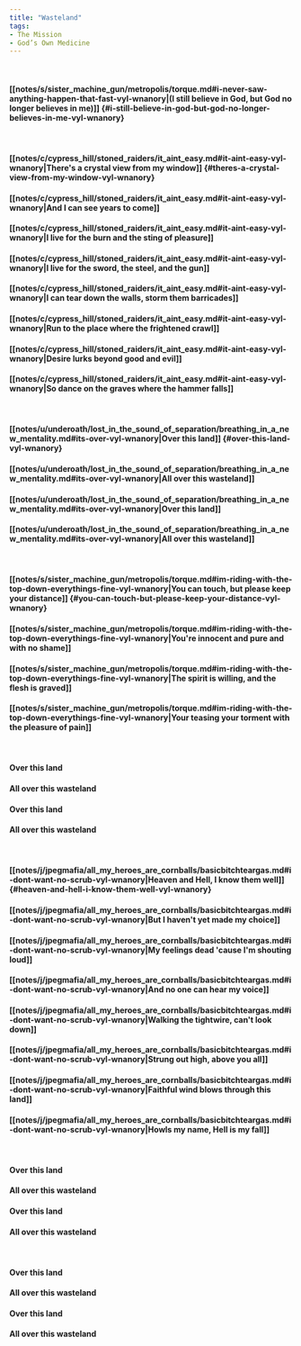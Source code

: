```yaml
---
title: "Wasteland"
tags:
- The Mission
- God’s Own Medicine
---
```

&nbsp;
#### [[notes/s/sister_machine_gun/metropolis/torque.md#i-never-saw-anything-happen-that-fast-vyl-wnanory|(I still believe in God, but God no longer believes in me)]] {#i-still-believe-in-god-but-god-no-longer-believes-in-me-vyl-wnanory}
&nbsp;
#### [[notes/c/cypress_hill/stoned_raiders/it_aint_easy.md#it-aint-easy-vyl-wnanory|There's a crystal view from my window]] {#theres-a-crystal-view-from-my-window-vyl-wnanory}
#### [[notes/c/cypress_hill/stoned_raiders/it_aint_easy.md#it-aint-easy-vyl-wnanory|And I can see years to come]]
#### [[notes/c/cypress_hill/stoned_raiders/it_aint_easy.md#it-aint-easy-vyl-wnanory|I live for the burn and the sting of pleasure]]
#### [[notes/c/cypress_hill/stoned_raiders/it_aint_easy.md#it-aint-easy-vyl-wnanory|I live for the sword, the steel, and the gun]]
#### [[notes/c/cypress_hill/stoned_raiders/it_aint_easy.md#it-aint-easy-vyl-wnanory|I can tear down the walls, storm them barricades]]
#### [[notes/c/cypress_hill/stoned_raiders/it_aint_easy.md#it-aint-easy-vyl-wnanory|Run to the place where the frightened crawl]]
#### [[notes/c/cypress_hill/stoned_raiders/it_aint_easy.md#it-aint-easy-vyl-wnanory|Desire lurks beyond good and evil]]
#### [[notes/c/cypress_hill/stoned_raiders/it_aint_easy.md#it-aint-easy-vyl-wnanory|So dance on the graves where the hammer falls]]
&nbsp;
#### [[notes/u/underoath/lost_in_the_sound_of_separation/breathing_in_a_new_mentality.md#its-over-vyl-wnanory|Over this land]] {#over-this-land-vyl-wnanory}
#### [[notes/u/underoath/lost_in_the_sound_of_separation/breathing_in_a_new_mentality.md#its-over-vyl-wnanory|All over this wasteland]]
#### [[notes/u/underoath/lost_in_the_sound_of_separation/breathing_in_a_new_mentality.md#its-over-vyl-wnanory|Over this land]]
#### [[notes/u/underoath/lost_in_the_sound_of_separation/breathing_in_a_new_mentality.md#its-over-vyl-wnanory|All over this wasteland]]
&nbsp;
#### [[notes/s/sister_machine_gun/metropolis/torque.md#im-riding-with-the-top-down-everythings-fine-vyl-wnanory|You can touch, but please keep your distance]] {#you-can-touch-but-please-keep-your-distance-vyl-wnanory}
#### [[notes/s/sister_machine_gun/metropolis/torque.md#im-riding-with-the-top-down-everythings-fine-vyl-wnanory|You're innocent and pure and with no shame]]
#### [[notes/s/sister_machine_gun/metropolis/torque.md#im-riding-with-the-top-down-everythings-fine-vyl-wnanory|The spirit is willing, and the flesh is graved]]
#### [[notes/s/sister_machine_gun/metropolis/torque.md#im-riding-with-the-top-down-everythings-fine-vyl-wnanory|Your teasing your torment with the pleasure of pain]]
&nbsp;
#### Over this land
#### All over this wasteland
#### Over this land
#### All over this wasteland
&nbsp;
#### [[notes/j/jpegmafia/all_my_heroes_are_cornballs/basicbitchteargas.md#i-dont-want-no-scrub-vyl-wnanory|Heaven and Hell, I know them well]] {#heaven-and-hell-i-know-them-well-vyl-wnanory}
#### [[notes/j/jpegmafia/all_my_heroes_are_cornballs/basicbitchteargas.md#i-dont-want-no-scrub-vyl-wnanory|But I haven't yet made my choice]]
#### [[notes/j/jpegmafia/all_my_heroes_are_cornballs/basicbitchteargas.md#i-dont-want-no-scrub-vyl-wnanory|My feelings dead 'cause I'm shouting loud]]
#### [[notes/j/jpegmafia/all_my_heroes_are_cornballs/basicbitchteargas.md#i-dont-want-no-scrub-vyl-wnanory|And no one can hear my voice]]
#### [[notes/j/jpegmafia/all_my_heroes_are_cornballs/basicbitchteargas.md#i-dont-want-no-scrub-vyl-wnanory|Walking the tightwire, can't look down]]
#### [[notes/j/jpegmafia/all_my_heroes_are_cornballs/basicbitchteargas.md#i-dont-want-no-scrub-vyl-wnanory|Strung out high, above you all]]
#### [[notes/j/jpegmafia/all_my_heroes_are_cornballs/basicbitchteargas.md#i-dont-want-no-scrub-vyl-wnanory|Faithful wind blows through this land]]
#### [[notes/j/jpegmafia/all_my_heroes_are_cornballs/basicbitchteargas.md#i-dont-want-no-scrub-vyl-wnanory|Howls my name, Hell is my fall]]
&nbsp;
#### Over this land
#### All over this wasteland
#### Over this land
#### All over this wasteland
&nbsp;
#### Over this land
#### All over this wasteland
#### Over this land
#### All over this wasteland
